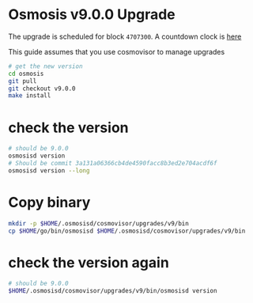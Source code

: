 # Osmosis v9.0.0 Upgrade

The upgrade is scheduled for block `4707300`. A countdown clock is [here](https://www.mintscan.io/osmosis/blocks/4707300)

This guide assumes that you use cosmovisor to manage upgrades

```bash
# get the new version
cd osmosis
git pull
git checkout v9.0.0
make install
```

# check the version

```bash
# should be 9.0.0
osmosisd version
# Should be commit 3a131a06366cb4de4590facc8b3ed2e704acdf6f
osmosisd version --long
```

# Copy binary

```bash
mkdir -p $HOME/.osmosisd/cosmovisor/upgrades/v9/bin
cp $HOME/go/bin/osmosisd $HOME/.osmosisd/cosmovisor/upgrades/v9/bin
```

# check the version again

```bash
# should be 9.0.0
$HOME/.osmosisd/cosmovisor/upgrades/v9/bin/osmosisd version
```
